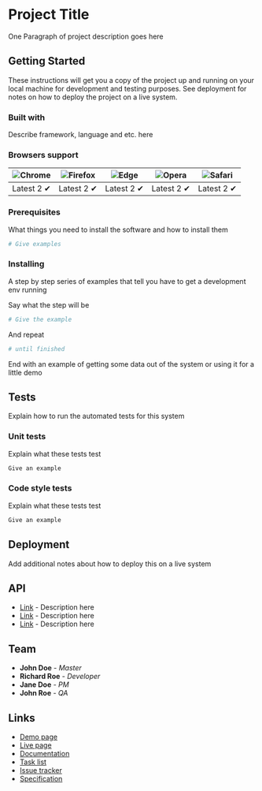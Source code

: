 # Project Title

One Paragraph of project description goes here

## Getting Started

These instructions will get you a copy of the project up and running on your local machine
for development and testing purposes. See deployment for notes on how to deploy the project
on a live system.

### Built with

Describe framework, language and etc. here

### Browsers support

![Chrome](https://raw.githubusercontent.com/alrra/browser-logos/master/src/chrome/chrome\_48x48.png) | ![Firefox](https://raw.githubusercontent.com/alrra/browser-logos/master/src/firefox/firefox\_48x48.png) |![Edge](https://raw.githubusercontent.com/alrra/browser-logos/master/src/edge/edge\_48x48.png) | ![Opera](https://raw.githubusercontent.com/alrra/browser-logos/master/src/opera/opera\_48x48.png) | ![Safari](https://raw.githubusercontent.com/alrra/browser-logos/master/src/safari/safari_48x48.png)
---      | ---      | ---      | ---      | ---      |
Latest 2 ✔ | Latest 2 ✔ | Latest 2 ✔ | Latest 2 ✔ | Latest 2 ✔ |

### Prerequisites

What things you need to install the software and how to install them

```bash
# Give examples
```

### Installing

A step by step series of examples that tell you have to get a development env running

Say what the step will be

```bash
# Give the example
```

And repeat

```bash
# until finished
```

End with an example of getting some data out of the system or using it for a little demo

## Tests

Explain how to run the automated tests for this system

### Unit tests

Explain what these tests test

```bash
Give an example
```

### Code style tests

Explain what these tests test

```bash
Give an example
```

## Deployment

Add additional notes about how to deploy this on a live system

## API

* [Link](#) - Description here
* [Link](#) - Description here
* [Link](#) - Description here

## Team

* **John Doe** - *Master*
* **Richard Roe** - *Developer*
* **Jane Doe** - *PM*
* **John Roe** - *QA*

## Links

* [Demo page](#)
* [Live page](#)
* [Documentation](#)
* [Task list](#)
* [Issue tracker](#)
* [Specification](#)
